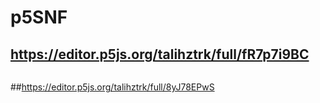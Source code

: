 # p5SNF
## https://editor.p5js.org/talihztrk/full/fR7p7i9BC
<img src="">

##https://editor.p5js.org/talihztrk/full/8yJ78EPwS
<img src="">

